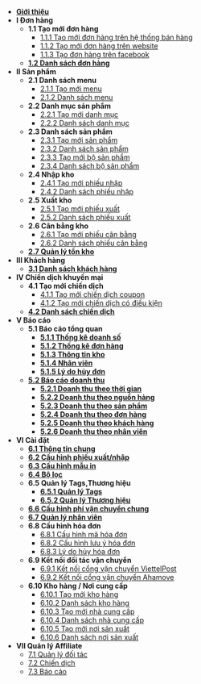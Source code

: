 - [**Giới thiệu**](eshop/README.md)
- **I Đơn hàng**
     - **1.1 Tạo mới đơn hàng**
	     - [1.1.1 Tạo mới đơn hàng trên hệ thống bán hàng](eshop/taodonhangtrenhethong.md)
	     - [1.1.2 Tạo mới đơn hàng trên website](eshop/taodontrenwebsite.md)
		 - [1.1.3 Tạo đơn hàng trên facebook](eshop/taodonhangquamess.md)
	 - [**1.2 Danh sách đơn hàng**](eshop/danhsachdonhang.md)
- **II Sản phẩm**   
     - **2.1 Danh sách menu**
	     - [2.1.1 Tạo mới menu](eshop/taomenu.md)
		 - [2.1.2 Danh sách menu](eshop/danhsachmenu.md) 
     - **2.2 Danh mục sản phẩm**
	     - [2.2.1 Tạo mới danh mục](eshop/taodanhmuc.md)
		 - [2.2.2 Danh sách danh mục](eshop/danhsachdanhmuc.md)
     - **2.3 Danh sách sản phẩm**
	     - [2.3.1 Tạo mới sản phẩm](eshop/taosanpham.md)
		 - [2.3.2 Danh sách sản phẩm](eshop/danhsachsanpham.md)
		 - [2.3.3 Tạo mới bộ sản phẩm](eshop/taobosanpham.md)
		 - [2.3.4 Danh sách bộ sản phẩm](eshop/danhsachbosanpham.md)     
     - **2.4 Nhập kho**
         - [2.4.1 Tạo mới phiếu nhập](eshop/taophieunhap.md)
		 - [2.4.2 Danh sách phiếu nhập](eshop/danhsachphieunhap.md)
     - **2.5 Xuất kho**
	     - [2.5.1 Tạo mới phiếu xuất](eshop/taophieuxuat.md)
		 - [2.5.2 Danh sách phiếu xuất](eshop/danhsachphieuxuat.md)
     - **2.6 Cân bằng kho**
	     - [2.6.1 Tạo mới phiếu cân bằng](eshop/taophieucanbang.md)
		 - [2.6.2 Danh sách phiếu cân bằng](eshop/danhsachphieucanbang.md)
	 - [**2.7 Quản lý tồn kho**](eshop/quanlytonkho.md)
- **III Khách hàng**
     - [**3.1 Danh sách khách hàng**](eshop/danhsachkhachhang.md)  
- **IV Chiến dịch khuyến mại**           
	 - **4.1 Tạo mới chiến dịch**
	     - [4.1.1 Tạo mới chiến dịch coupon](eshop/taochiendichcoupon.md)
	     - [4.1.2 Tạo mới chiến dịch có điều kiện](eshop/taochiendichcodieukien.md)
	 - [**4.2 Danh sách chiến dịch**](eshop/danhsachchiendich.md)
- **V Báo cáo**
     - **5.1 Báo cáo tổng quan**
         - [**5.1.1 Thống kê doanh số**](eshop/thongkedoanhso.md)
	     - [**5.1.2 Thống kê đơn hàng**](eshop/thongkedonhang.md)
	     - [**5.1.3 Thông tin kho**](eshop/thongtinkho.md)
	     - [**5.1.4 Nhân viên**](eshop/nhanvien.md)
	     - [**5.1.5 Lý do hủy đơn**](eshop/lydohuydon.md)
     - [**5.2 Báo cáo doanh thu**](eshop/baocaodoanhthu.md)
         - [**5.2.1 Doanh thu theo thời gian**](eshop/doanhthuthoigian.md)
	     - [**5.2.2 Doanh thu theo nguồn hàng**](eshop/doanhthunguonhang.md)
	     - [**5.2.3 Doanh thu theo sản phẩm**](eshop/doanhthusanpham.md)
	     - [**5.2.4 Doanh thu theo đơn hàng**](eshop/doanhthudonhang.md)
	     - [**5.2.5 Doanh thu theo khách hàng**](eshop/doanhthukhachhang.md)	
         - [**5.2.6 Doanh thu theo nhân viên**](eshop/doanhthunhanvien.md)		 
- **VI Cài đặt**
     - [**6.1 Thông tin chung**](eshop/thongtinchung.md)
	 - [**6.2 Cấu hình phiếu xuất/nhập**](eshop/cauhinhxuatnhap.md)
	 - [**6.3 Cấu hình mẫu in**](eshop/cauhinhmauin.md)
     - [**6.4 Bộ lọc**](eshop/boloc.md)
	 - **6.5 Quản lý Tags,Thương hiệu**
		 - [**6.5.1 Quản lý Tags**](eshop/quanlytags.md)
		 - [**6.5.2 Quản lý Thương hiệu**](eshop/quanlythuonghieu.md)
	 - [**6.6 Cấu hình phí vận chuyển chung**](eshop/cauhinhphivanchuyenchung.md)
	 - [**6.7 Quản lý nhân viên**](eshop/quanlynhanvien.md)	
	 - **6.8 Cấu hình hóa đơn**
	     - [6.8.1 Cấu hình mã hóa đơn](eshop/cauhinhmahoadon.md)
		 - [6.8.2 Cấu hình lưu ý hóa đơn](eshop/luuyhoadon.md)
		 - [6.8.3 Lý do hủy hóa đơn](eshop/cauhinhlydohuydon.md)
	 - **6.9 Kết nối đối tác vận chuyển**
	     - [6.9.1 Kết nối cổng vận chuyển ViettelPost](eshop/ketnoiviettelpost.md)
		 - [6.9.2 Kết nối cổng vận chuyển Ahamove](eshop/ketnoiahamove.md)
	 - **6.10 Kho hàng / Nơi cung cấp**
	     - [6.10.1 Tạo mới kho hàng](eshop/taokhohang.md)
		 - [6.10.2 Danh sách kho hàng](eshop/danhsachkhohang.md)
		 - [6.10.3 Tạo mới nhà cung cấp](eshop/taonhacungcap.md)
		 - [6.10.4 Danh sách nhà cung cấp](eshop/danhsachnhacungcap.md)
		 - [6.10.5 Tạo mới nơi sản xuất](eshop/taomoinoisanxuat.md)
		 - [6.10.6 Danh sách nơi sản xuất](eshop/danhsachnoisanxuat.md)
- **VII Quản lý Affiliate**
	 - [7.1 Quản lý đối tác](eshop/quanlydoitac.md)
	 - [7.2 Chiến dịch](eshop/chiendich.md)
	 - [7.3 Báo cáo](eshop/baocaoaffiliate.md)		
     	
      
     